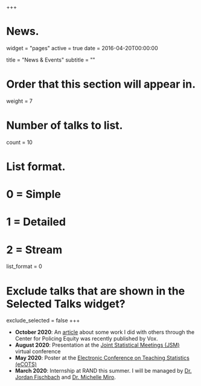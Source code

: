 +++
# News.
widget = "pages"
active = true
date = 2016-04-20T00:00:00

title = "News & Events"
subtitle = ""

# Order that this section will appear in.
weight = 7

# Number of talks to list.
count = 10

# List format.
#   0 = Simple
#   1 = Detailed
#   2 = Stream
list_format = 0

# Exclude talks that are shown in the Selected Talks widget?
exclude_selected = false
+++
* <b>October 2020</b>: An [article](https://www.vox.com/2020/10/26/21529323/police-covid-19-risk-race-racial-disparities) about some work I did with others through the Center for Policing Equity was recently published by Vox. 
* <b>August 2020</b>: Presentation at the [Joint Statistical Meetings (JSM)](https://ww2.amstat.org/meetings/jsm/2020/) virtual conference 
* <b>May 2020</b>: Poster at the [Electronic Conference on Teaching Statistics (eCOTS)](https://www.causeweb.org/cause/ecots/ecots20)
* <b>March 2020</b>: Internship at RAND this summer. I will be managed by [Dr. Jordan Fischbach](https://www.rand.org/about/people/f/fischbach_jordan.html) and [Dr. Michelle Miro](https://www.rand.org/about/people/m/miro_michelle_e.html).
